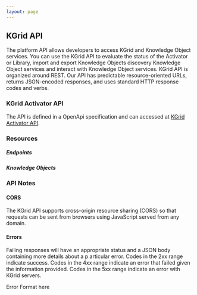 ```yaml
---
layout: page
---
```

## KGrid API

The platform API allows developers to access KGrid and Knowledge Object services.
You can use the KGrid API to evaluate the status of the Activator or Library, import and export Knowledge Objects
discovery Knowledge Object services and interact with Knowledge Object services.
KGrid API is organized around REST. Our API has predictable resource-oriented URLs,
 returns JSON-encoded responses, and uses standard HTTP response codes and verbs.


### KGrid Activator API
The API is defined in a OpenApi specification and can accessed at
[KGrid Activator API](./swagger).

### Resources

##### Endpoints

##### Knowledge Objects

### API Notes

#### CORS
The KGrid API supports cross-origin resource sharing (CORS) so that requests can be sent from browsers
using JavaScript served from any domain.

#### Errors
Failing responses will have an appropriate status and a JSON body containing more details about a p
articular error. Codes in the 2xx range indicate success. Codes in the 4xx range indicate
an error that failed given the information provided. Codes in the 5xx range indicate an error with KGrid servers.

Error Format here






